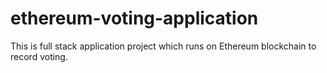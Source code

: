 # ethereum-voting-application
This is full stack application project which runs on Ethereum blockchain to record voting.

